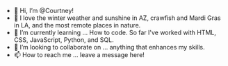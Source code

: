 - 👋 Hi, I’m @Courtney!
- 👀 I love the winter weather and sunshine in AZ, crawfish and Mardi Gras in LA, and the most remote places in nature.
- 🌱 I’m currently learning ... How to code.  So far I've worked with HTML, CSS, JavaScript, Python, and SQL.
- 💞️ I’m looking to collaborate on ... anything that enhances my skills.
- 📫 How to reach me ... leave a message here!

<!---
CourtneyB
--->

